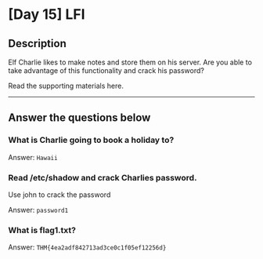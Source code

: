 # [Day 15] LFI

## Description

Elf Charlie likes to make notes and store them on his server. Are you able to take advantage of this functionality and crack his password? 

Read the supporting materials here.

----

## Answer the questions below

### What is Charlie going to book a holiday to?
Answer: `Hawaii`

### Read /etc/shadow and crack Charlies password.
Use john to crack the password

Answer: `password1`

### What is flag1.txt?
Answer: `THM{4ea2adf842713ad3ce0c1f05ef12256d}`
